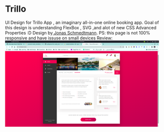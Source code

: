 # Trillo
UI Design for Trillo App , an imaginary all-in-one online booking app.
Goal of this design is understanding FlexBox , SVG ,and alot of new CSS Advanced Properties :D
Design by<a href='https://github.com/jonasschmedtmann'> Jonas Schmedtmann</a>. 
PS: this page is not 100% responsive and have issuse on small devices
Review:
<img src='./img/review.png'>